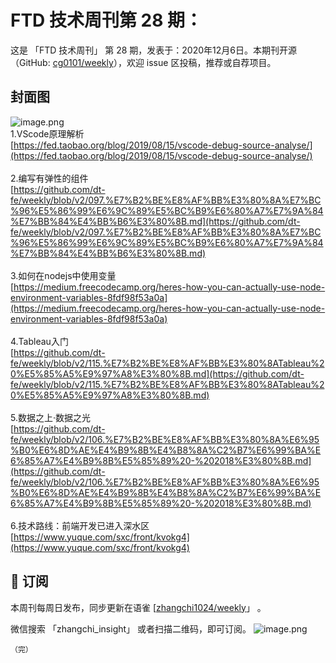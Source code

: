 # FTD 技术周刊第 28 期：
这是 「FTD 技术周刊」 第 28 期，发表于：2020年12月6日。本期刊开源（GitHub: [cg0101/weekly](https://github.com/cg0101/weekly)），欢迎 issue 区投稿，推荐或自荐项目。
## 封面图


![image.png](https://cdn.nlark.com/yuque/0/2020/png/132503/1605587289907-a5db7a0a-1fb9-4ec1-98bf-007d91018cbb.png#height=864&id=gg5OS&margin=%5Bobject%20Object%5D&name=image.png&originHeight=864&originWidth=1080&originalType=binary&size=1256870&status=done&style=none&width=1080)<br />1.VScode原理解析<br />[https://fed.taobao.org/blog/2019/08/15/vscode-debug-source-analyse/](https://fed.taobao.org/blog/2019/08/15/vscode-debug-source-analyse/)<br />
<br />2.编写有弹性的组件<br />[https://github.com/dt-fe/weekly/blob/v2/097.%E7%B2%BE%E8%AF%BB%E3%80%8A%E7%BC%96%E5%86%99%E6%9C%89%E5%BC%B9%E6%80%A7%E7%9A%84%E7%BB%84%E4%BB%B6%E3%80%8B.md](https://github.com/dt-fe/weekly/blob/v2/097.%E7%B2%BE%E8%AF%BB%E3%80%8A%E7%BC%96%E5%86%99%E6%9C%89%E5%BC%B9%E6%80%A7%E7%9A%84%E7%BB%84%E4%BB%B6%E3%80%8B.md)<br />
<br />3.如何在nodejs中使用变量<br />[https://medium.freecodecamp.org/heres-how-you-can-actually-use-node-environment-variables-8fdf98f53a0a](https://medium.freecodecamp.org/heres-how-you-can-actually-use-node-environment-variables-8fdf98f53a0a)<br />
<br />4.Tableau入门<br />[https://github.com/dt-fe/weekly/blob/v2/115.%E7%B2%BE%E8%AF%BB%E3%80%8ATableau%20%E5%85%A5%E9%97%A8%E3%80%8B.md](https://github.com/dt-fe/weekly/blob/v2/115.%E7%B2%BE%E8%AF%BB%E3%80%8ATableau%20%E5%85%A5%E9%97%A8%E3%80%8B.md)<br />
<br />5.数据之上·数据之光<br />[https://github.com/dt-fe/weekly/blob/v2/106.%E7%B2%BE%E8%AF%BB%E3%80%8A%E6%95%B0%E6%8D%AE%E4%B9%8B%E4%B8%8A%C2%B7%E6%99%BA%E6%85%A7%E4%B9%8B%E5%85%89%20-%202018%E3%80%8B.md](https://github.com/dt-fe/weekly/blob/v2/106.%E7%B2%BE%E8%AF%BB%E3%80%8A%E6%95%B0%E6%8D%AE%E4%B9%8B%E4%B8%8A%C2%B7%E6%99%BA%E6%85%A7%E4%B9%8B%E5%85%89%20-%202018%E3%80%8B.md)<br />
<br />6.技术路线：前端开发已进入深水区<br />[https://www.yuque.com/sxc/front/kvokg4](https://www.yuque.com/sxc/front/kvokg4)



## 📅 订阅
本周刊每周日发布，同步更新在语雀 [[zhangchi1024/weekly](https://www.yuque.com/zhangchi1024/weekly)」 。


微信搜索 「zhangchi_insight」 或者扫描二维码，即可订阅。
    ![image.png](https://cdn.nlark.com/yuque/0/2021/jpeg/132503/1640750963398-e8538e9e-6b96-46f7-abff-c93b56bdd377.jpeg?x-oss-process=image%2Fwatermark%2Ctype_d3F5LW1pY3JvaGVp%2Csize_36%2Ctext_5byg6amw%2Ccolor_FFFFFF%2Cshadow_50%2Ct_80%2Cg_se%2Cx_10%2Cy_10%2Fresize%2Cw_426%2Climit_0)
    
    （完）